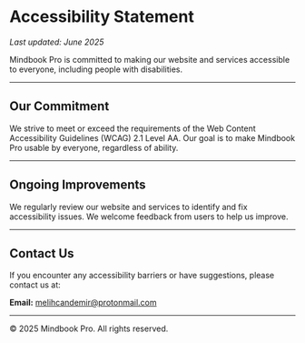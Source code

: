 # Accessibility Statement

_Last updated: June 2025_

Mindbook Pro is committed to making our website and services accessible to everyone, including people with disabilities.

---

## Our Commitment

We strive to meet or exceed the requirements of the Web Content Accessibility Guidelines (WCAG) 2.1 Level AA. Our goal is to make Mindbook Pro usable by everyone, regardless of ability.

---

## Ongoing Improvements

We regularly review our website and services to identify and fix accessibility issues. We welcome feedback from users to help us improve.

---

## Contact Us

If you encounter any accessibility barriers or have suggestions, please contact us at:

**Email:** melihcandemir@protonmail.com

---

© 2025 Mindbook Pro. All rights reserved.

